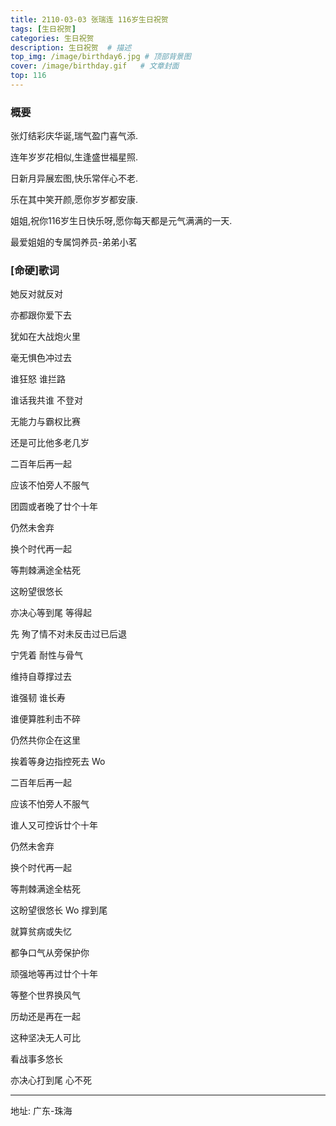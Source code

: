 ```yaml
---
title: 2110-03-03 张瑞连 116岁生日祝贺
tags: [生日祝贺] 
categories: 生日祝贺 
description: 生日祝贺  # 描述
top_img: /image/birthday6.jpg # 顶部背景图
cover: /image/birthday.gif   # 文章封面
top: 116
---
```


### 概要


张灯结彩庆华诞,瑞气盈门喜气添.  

连年岁岁花相似,生逢盛世福星照.  

日新月异展宏图,快乐常伴心不老.  

乐在其中笑开颜,愿你岁岁都安康.  

姐姐,祝你116岁生日快乐呀,愿你每天都是元气满满的一天.    


最爱姐姐的专属饲养员-弟弟小茗  


### [命硬]歌词

她反对就反对  

亦都跟你爱下去  

犹如在大战炮火里  

毫无惧色冲过去  

谁狂怒 谁拦路  

谁话我共谁 不登对  

无能力与霸权比赛  

还是可比他多老几岁  

二百年后再一起  

应该不怕旁人不服气  

团圆或者晚了廿个十年  

仍然未舍弃  

换个时代再一起  

等荆棘满途全枯死  

这盼望很悠长  

亦决心等到尾 等得起  

先 殉了情不对未反击过已后退  

宁凭着 耐性与骨气  

维持自尊撑过去  

谁强韧 谁长寿  

谁便算胜利击不碎  

仍然共你企在这里  

挨着等身边指控死去 Wo  

二百年后再一起  

应该不怕旁人不服气  

谁人又可控诉廿个十年  

仍然未舍弃  

换个时代再一起  

等荆棘满途全枯死  

这盼望很悠长 Wo 撑到尾  

就算贫病或失忆  

都争口气从旁保护你  

顽强地等再过廿个十年  

等整个世界换风气  

历劫还是再在一起  

这种坚决无人可比  

看战事多悠长  

亦决心打到尾 心不死  


---    

地址: 广东-珠海